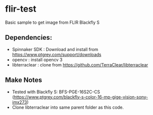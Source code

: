 # flir-test

Basic sample to get image from FLIR Blackfly S

Dependencies:
----------------
- Spinnaker SDK : Download and install from https://www.ptgrey.com/support/downloads
- opencv : install opencv 3
- libterraclear : clone from https://github.com/TerraClear/libterraclear


Make Notes
----------
- Tested with Blackfly S: BFS-PGE-16S2C-CS (https://www.ptgrey.com/blackfly-s-color-16-mp-gige-vision-sony-imx273)
- Clone libterraclear into same parent folder as this code.

